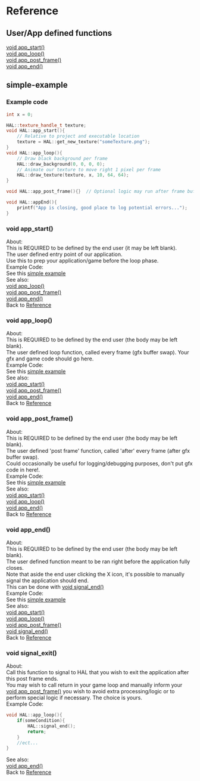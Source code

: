 # <a id="reference"></a> Reference

## User/App defined functions
[void app_start()](#app-start)\
[void app_loop()](#app-loop)\
[void app_post_frame()](#app-post-frame)\
[void app_end()](#app-end)

## <a id="simple-example"></a> simple-example
### Example code
```cpp
int x = 0;

HAL::texture_handle_t texture;
void HAL::app_start(){
    // Relative to project and executable location
    texture = HAL::get_new_texture("someTexture.png");
}
void HAL::app_loop(){
    // Draw black background per frame
    HAL::draw_background(0, 0, 0, 0);
    // Animate our texture to move right 1 pixel per frame
    HAL::draw_texture(texture, x, 10, 64, 64);
}

void HAL::app_post_frame(){}  // Optional logic may run after frame buffer is swapped

void HAL::appEnd(){
    printf("App is closing, good place to log potential errors...");
}
```

### <a id="app-start"></a> void app_start()
About:\
This is REQUIRED to be defined by the end user (it may be left blank).\
The user defined entry point of our application.\
Use this to prep your application/game before the loop phase.\
Example Code:\
See this [simple example](#simple-example)\
See also:\
[void app_loop()](#app-loop)\
[void app_post_frame()](#app-post-frame)\
[void app_end()](#app-end)\
Back to [Reference](#reference)

### <a id="app-loop"></a> void app_loop()
About:\
This is REQUIRED to be defined by the end user (the body may be left blank).\
The user defined loop function, called every frame (gfx buffer swap).  Your gfx and game code should go here.\
Example Code:\
See this [simple example](#simple-example)\
See also:\
[void app_start()](#app-loop)\
[void app_post_frame()](#app-post-frame)\
[void app_end()](#app-end)\
Back to [Reference](#reference)

### <a id="app-post-frame"></a> void app_post_frame()
About:\
This is REQUIRED to be defined by the end user (the body may be left blank).\
The user defined 'post frame' function, called 'after' every frame (after gfx buffer swap).\
Could occasionally be useful for logging/debugging purposes, don't put gfx code in here!.\
Example Code:\
See this [simple example](#simple-example)\
See also:\
[void app_start()](#app-loop)\
[void app_loop()](#app-loop)\
[void app_end()](#app-end)\
Back to [Reference](#reference)

### <a id="app-end"></a> void app_end()
About:\
This is REQUIRED to be defined by the end user (the body may be left blank).\
The user defined function meant to be ran right before the application fully closes.\
Note that aside the end user clicking the X icon, it's possible to manually signal the application should end.\
This can be done with [void signal_end()](#signal-end)\
Example Code:\
See this [simple example](#simple-example)\
See also:\
[void app_start()](#app-loop)\
[void app_loop()](#app-loop)\
[void app_post_frame()](#app-post-frame)\
[void signal_end()](#signal-end)\
Back to [Reference](#reference)

### <a id="signal-end"></a> void signal_exit()
About:\
Call this function to signal to HAL that you wish to exit the application after this post frame ends.\
You may wish to call return in your game loop and manually inform your [void app_post_frame()](#app-post-frame) you wish to avoid extra processing/logic or to perform special logic if necessary.  The choice is yours.\
Example Code:
```cpp
void HAL::app_loop(){
    if(someCondition){
        HAL::signal_end();
        return;
    }
    //ect...
}
```
See also:\
[void app_end()](#app-end)\
Back to [Reference](#reference)